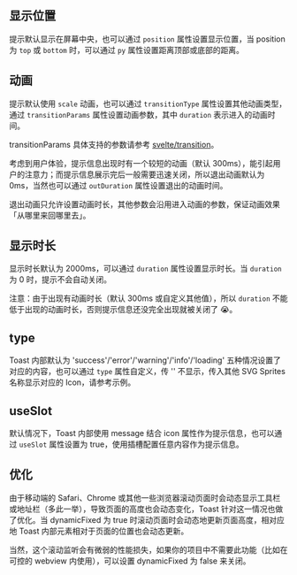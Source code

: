 ## 显示位置

提示默认显示在屏幕中央，也可以通过 `position` 属性设置显示位置，当 position 为 `top` 或 `bottom` 时，可以通过 `py` 属性设置距离顶部或底部的距离。

## 动画

提示默认使用 `scale` 动画，也可以通过 `transitionType` 属性设置其他动画类型，通过 `transitionParams` 属性设置动画参数，其中 `duration` 表示进入的动画时间。

transitionParams 具体支持的参数请参考 [svelte/transition](https://svelte.dev/docs#run-time-svelte-transition)。

考虑到用户体验，提示信息出现时有一个较短的动画（默认 300ms），能引起用户的注意力；而提示信息展示完后一般需要迅速关闭，所以退出动画默认为 0ms，当然也可以通过 `outDuration` 属性设置退出的动画时间。

退出动画只允许设置动画时长，其他参数会沿用进入动画的参数，保证动画效果「从哪里来回哪里去」。

## 显示时长

显示时长默认为 2000ms，可以通过 `duration` 属性设置显示时长。当 `duration` 为 0 时，提示不会自动关闭。

注意：由于出现有动画时长（默认 300ms 或自定义其他值），所以 `duration` 不能低于出现的动画时长，否则提示信息还没完全出现就被关闭了 😭。

## type

Toast 内部默认为 'success'/'error'/'warning'/'info'/'loading' 五种情况设置了对应的内容，也可以通过 `type` 属性自定义，传 '' 不显示，传入其他 SVG Sprites 名称显示对应的 Icon，请参考示例。

## useSlot

默认情况下，Toast 内部使用 message 结合 icon 属性作为提示信息，也可以通过 `useSlot` 属性设置为 true，使用插槽配置任意内容作为提示信息。

## 优化

由于移动端的 Safari、Chrome 或其他一些浏览器滚动页面时会动态显示工具栏或地址栏（多此一举），导致页面的高度也会动态变化，Toast 针对这一情况也做了优化。当 dynamicFixed 为 true 时滚动页面时会动态地更新页面高度，相对应地 Toast 内部元素相对于页面的位置也会动态更新。

当然，这个滚动监听会有微弱的性能损失，如果你的项目中不需要此功能（比如在可控的 webview 内使用），可以设置 dynamicFixed 为 false 来关闭。
